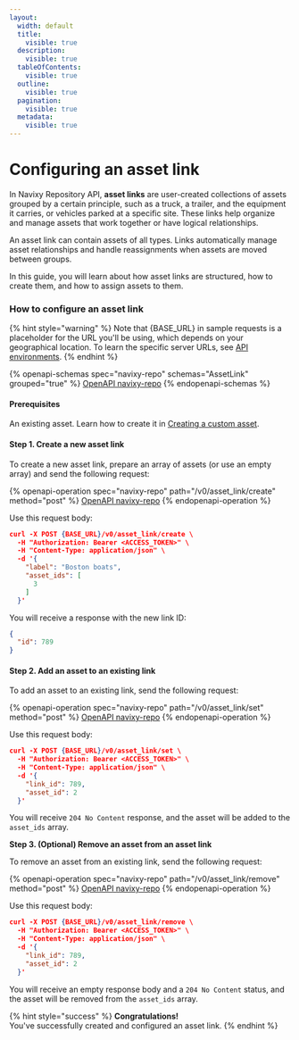 ```yaml
---
layout:
  width: default
  title:
    visible: true
  description:
    visible: true
  tableOfContents:
    visible: true
  outline:
    visible: true
  pagination:
    visible: true
  metadata:
    visible: true
---
```


# Configuring an asset link

In Navixy Repository API, **asset links** are user-created collections of assets grouped by a certain principle, such as a truck, a trailer, and the equipment it carries, or vehicles parked at a specific site. These links help organize and manage assets that work together or have logical relationships.

An asset link can contain assets of all types. Links automatically manage asset relationships and handle reassignments when assets are moved between groups.

In this guide, you will learn about how asset links are structured, how to create them, and how to assign assets to them.

### How to configure an asset link

{% hint style="warning" %}
Note that {BASE\_URL} in sample requests is a placeholder for the URL you'll be using, which depends on your geographical location. To learn the specific server URLs, see [API environments](../technical-reference.md#api-environments).
{% endhint %}

{% openapi-schemas spec="navixy-repo" schemas="AssetLink" grouped="true" %}
[OpenAPI navixy-repo](https://raw.githubusercontent.com/SquareGPS/navixy-api/refs/heads/navixy-repo/docs/navixy-repository-api/resources/navixy-repo-api-specification.yaml)
{% endopenapi-schemas %}

#### Prerequisites

An existing asset. Learn how to create it in [Creating a custom asset](creating-a-custom-asset.md).

#### Step 1. Create a new asset link

To create a new asset link, prepare an array of assets (or use an empty array) and send the following request:

{% openapi-operation spec="navixy-repo" path="/v0/asset_link/create" method="post" %}
[OpenAPI navixy-repo](https://raw.githubusercontent.com/SquareGPS/navixy-api/refs/heads/navixy-repo/docs/navixy-repository-api/resources/navixy-repo-api-specification.yaml)
{% endopenapi-operation %}

Use this request body:

```json
curl -X POST {BASE_URL}/v0/asset_link/create \
  -H "Authorization: Bearer <ACCESS_TOKEN>" \
  -H "Content-Type: application/json" \
  -d '{
    "label": "Boston boats",
    "asset_ids": [
      3
    ]
  }'
```

You will receive a response with the new link ID:

```json
{
  "id": 789
}
```

#### Step 2. Add an asset to an existing link

To add an asset to an existing link, send the following request:

{% openapi-operation spec="navixy-repo" path="/v0/asset_link/set" method="post" %}
[OpenAPI navixy-repo](https://raw.githubusercontent.com/SquareGPS/navixy-api/refs/heads/navixy-repo/docs/navixy-repository-api/resources/navixy-repo-api-specification.yaml)
{% endopenapi-operation %}

Use this request body:

```json
curl -X POST {BASE_URL}/v0/asset_link/set \
  -H "Authorization: Bearer <ACCESS_TOKEN>" \
  -H "Content-Type: application/json" \
  -d '{
    "link_id": 789,
    "asset_id": 2
  }'
```

You will receive `204 No Content` response, and the asset will be added to the `asset_ids` array.

**Step 3. (Optional) Remove an asset from an asset link**

To remove an asset from an existing link, send the following request:

{% openapi-operation spec="navixy-repo" path="/v0/asset_link/remove" method="post" %}
[OpenAPI navixy-repo](https://raw.githubusercontent.com/SquareGPS/navixy-api/refs/heads/navixy-repo/docs/navixy-repository-api/resources/navixy-repo-api-specification.yaml)
{% endopenapi-operation %}

Use this request body:

```json
curl -X POST {BASE_URL}/v0/asset_link/remove \
  -H "Authorization: Bearer <ACCESS_TOKEN>" \
  -H "Content-Type: application/json" \
  -d '{
    "link_id": 789,
    "asset_id": 2
  }'
```

You will receive an empty response body and a `204 No Content` status, and the asset will be removed from the `asset_ids` array.

{% hint style="success" %}
**Congratulations!**\
You've successfully created and configured an asset link.
{% endhint %}

